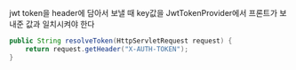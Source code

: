 jwt token을 header에 담아서 보낼 때 key값을 JwtTokenProvider에서 프론트가 보내준 값과 일치시켜야 한다

```java
public String resolveToken(HttpServletRequest request) {
    return request.getHeader("X-AUTH-TOKEN");
}
```

